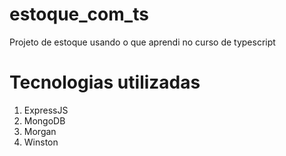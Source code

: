 # estoque_com_ts
Projeto de estoque usando o que aprendi no curso de typescript

# Tecnologias utilizadas
<ol>
    <li>ExpressJS</li>
    <li>MongoDB</li>
    <li>Morgan</li>
    <li>Winston</li>
</ol>